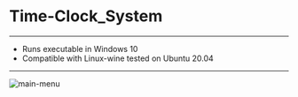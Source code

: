 # Time-Clock_System
-----------------------------------------------------------------
* Runs executable in Windows 10
* Compatible with Linux-wine tested on Ubuntu 20.04
-----------------------------------------------------------------
![main-menu](https://user-images.githubusercontent.com/52839097/153806012-d2031e82-97ed-4aad-b671-b2fabb69043f.PNG)






